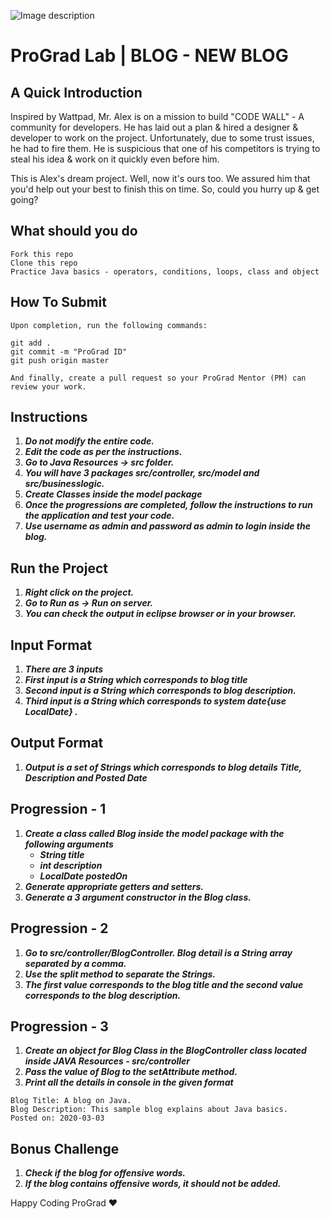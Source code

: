 ![Image description](https://i1.faceprep.in/ProGrad/face-logo-resized.png)

# ProGrad Lab | BLOG - NEW BLOG

## A Quick Introduction

Inspired by Wattpad, Mr. Alex is on a mission to build "CODE WALL" - A community for developers. He has laid out a plan & hired a designer & developer to work on the project. Unfortunately, due to some trust issues, he had to fire them. He is suspicious that one of his competitors is trying to steal his idea & work on it quickly even before him. 

This is Alex's dream project. Well, now it's ours too. We assured him that you'd help out your best to finish this on time. So, could you hurry up & get going?

## What should you do
```
Fork this repo
Clone this repo
Practice Java basics - operators, conditions, loops, class and object
```

## How To Submit
```
Upon completion, run the following commands:

git add .
git commit -m "ProGrad ID"
git push origin master

And finally, create a pull request so your ProGrad Mentor (PM) can review your work.
```

## Instructions

1. ***Do not modify the entire code.***
2. ***Edit the code as per the instructions.***
3. ***Go to Java Resources -> src folder.***
4. ***You will have 3 packages src/controller, src/model and src/businesslogic.***
5. ***Create Classes inside the model package***
6. ***Once the progressions are completed, follow the instructions to run the application and test your code.***
7. ***Use username as admin and password as admin to login inside the blog.***
 
## Run the Project
1. ***Right click on the project.***
2. ***Go to Run as -> Run on server.***
3. ***You can check the output in eclipse browser or in your browser.***

## Input Format
1. ***There are 3 inputs***
2. ***First input is a String which corresponds to blog title***
3. ***Second input is a String which corresponds to blog description.***
4. ***Third input is a String which corresponds to system date{use LocalDate} .***

## Output Format
1. ***Output is a set of Strings which corresponds to blog details Title, Description and Posted Date***

## Progression - 1 
1. ***Create a class called Blog inside the model package with the following arguments***
   - ***String title***
   - ***int description***
   - ***LocalDate postedOn***
2. ***Generate appropriate getters and setters.***
3. ***Generate a 3 argument constructor in the Blog class.***

## Progression - 2
1. ***Go to src/controller/BlogController. Blog detail is a String array separated by a comma.***
2. ***Use the split method to separate the Strings.***
3. ***The first value corresponds to the blog title and the second value corresponds to the blog description.*** 

## Progression - 3
1. ***Create an object for Blog Class in the BlogController class located inside JAVA Resources - src/controller***
2. ***Pass the value of Blog to the setAttribute method.***
3. ***Print all the details in console in the given format***
```
Blog Title: A blog on Java.
Blog Description: This sample blog explains about Java basics.
Posted on: 2020-03-03
```

## Bonus Challenge
1. ***Check if the blog for offensive words.***
2. ***If the blog contains offensive words, it should not be added.***

Happy Coding ProGrad ❤️

